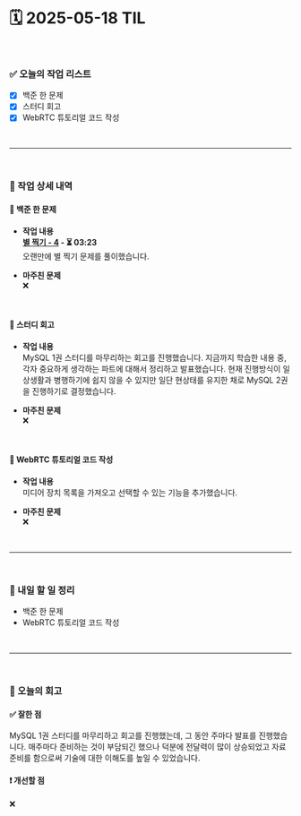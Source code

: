 # 🗓️ 2025-05-18 TIL

<br>

### ✅ 오늘의 작업 리스트  
- [x] 백준 한 문제
- [x] 스터디 회고
- [x] WebRTC 튜토리얼 코드 작성

<br>

---

<br>

### 📌 작업 상세 내역  

#### 🔹 백준 한 문제
- **작업 내용**<br>
**[별 찍기 - 4](https://www.acmicpc.net/problem/2441) - ⏳ 03:23**<br>
오랜만에 별 찍기 문제를 풀이했습니다.

- **마주친 문제**<br>
❌

<br>

#### 🔹 스터디 회고
- **작업 내용**<br>
MySQL 1권 스터디를 마무리하는 회고를 진행했습니다. 지금까지 학습한 내용 중, 각자 중요하게 생각하는 파트에 대해서 정리하고 발표했습니다. 현재 진행방식이 일상생활과 병행하기에 쉽지 않을 수 있지만 일단 현상태를 유지한 채로 MySQL 2권을 진행하기로 결정했습니다.

- **마주친 문제**<br>
❌

<br>

#### 🔹 WebRTC 튜토리얼 코드 작성
- **작업 내용**<br>
미디어 장치 목록을 가져오고 선택할 수 있는 기능을 추가했습니다.

- **마주친 문제**<br>
❌


<br>

---

<br>

### 🚀 내일 할 일 정리  

- 백준 한 문제
- WebRTC 튜토리얼 코드 작성

<br>

---

<br>

### 🧐 오늘의 회고  

#### ✅ 잘한 점
MySQL 1권 스터디를 마무리하고 회고를 진행했는데, 그 동안 주마다 발표를 진행했습니다. 매주마다 준비하는 것이 부담되긴 했으나 덕분에 전달력이 많이 상승되었고 자료 준비를 함으로써 기술에 대한 이해도를 높일 수 있었습니다.

#### ❗ 개선할 점
❌



<br><br><br>
